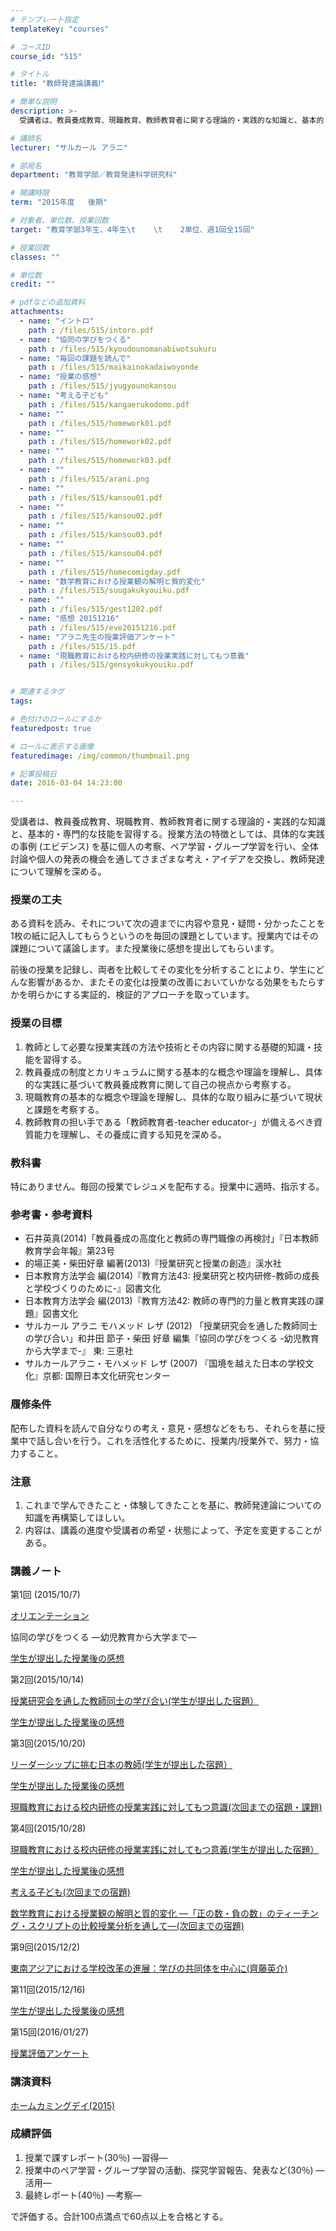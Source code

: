 ```yaml
---
# テンプレート指定
templateKey: "courses"

# コースID
course_id: "515"

# タイトル
title: "教師発達論講義Ⅰ"

# 簡単な説明
description: >-
  受講者は、教員養成教育、現職教育、教師教育者に関する理論的・実践的な知識と、基本的・専門的な技能を習得する。授業方法の特徴としては、具体的な実践の事例 (エビデンス) を基に個人の考察、ペア学習・グル...

# 講師名
lecturer: "サルカール アラニ"

# 部局名
department: "教育学部／教育発達科学研究科"

# 開講時限
term: "2015年度	後期"

# 対象者、単位数、授業回数
target: "教育学部3年生、4年生\t    \t    2単位、週1回全15回"

# 授業回数
classes: ""

# 単位数
credit: ""

# pdfなどの追加資料
attachments: 
  - name: "イントロ" 
    path : /files/515/intoro.pdf
  - name: "協同の学びをつくる" 
    path : /files/515/kyoudounomanabiwotsukuru
  - name: "毎回の課題を読んで" 
    path : /files/515/maikainokadaiwoyonde
  - name: "授業の感想" 
    path : /files/515/jyugyounokansou
  - name: "考える子ども" 
    path : /files/515/kangaerukodomo.pdf
  - name: "" 
    path : /files/515/homework01.pdf
  - name: "" 
    path : /files/515/homework02.pdf
  - name: "" 
    path : /files/515/homework03.pdf
  - name: "" 
    path : /files/515/arani.png
  - name: "" 
    path : /files/515/kansou01.pdf
  - name: "" 
    path : /files/515/kansou02.pdf
  - name: "" 
    path : /files/515/kansou03.pdf
  - name: "" 
    path : /files/515/kansou04.pdf
  - name: "" 
    path : /files/515/homecomigday.pdf
  - name: "数学教育における授業観の解明と質的変化" 
    path : /files/515/suugakukyouiku.pdf
  - name: "" 
    path : /files/515/gest1202.pdf
  - name: "感想 20151216" 
    path : /files/515/eve20151216.pdf
  - name: "アラニ先生の授業評価アンケート" 
    path : /files/515/15.pdf
  - name: "現職教育における校内研修の授業実践に対してもつ意義" 
    path : /files/515/gensyokukyouiku.pdf


# 関連するタグ
tags:

# 色付けのロールにするか
featuredpost: true

# ロールに表示する画像
featuredimage: /img/common/thumbnail.png

# 記事投稿日
date: 2016-03-04 14:23:00

---
```

受講者は、教員養成教育、現職教育、教師教育者に関する理論的・実践的な知識と、基本的・専門的な技能を習得する。授業方法の特徴としては、具体的な実践の事例 (エビデンス) を基に個人の考察、ペア学習・グループ学習を行い、全体討論や個人の発表の機会を通してさまざまな考え・アイデアを交換し、教師発達について理解を深める。
### 授業の工夫

ある資料を読み、それについて次の週までに内容や意見・疑問・分かったことを1枚の紙に記入してもらうというのを毎回の課題としています。授業内ではその課題について議論します。また授業後に感想を提出してもらいます。 

前後の授業を記録し、両者を比較してその変化を分析することにより、学生にどんな影響があるか、またその変化は授業の改善においていかなる効果をもたらすかを明らかにする実証的、検証的アプローチを取っています。

### 授業の目標

  1. 教師として必要な授業実践の方法や技術とその内容に関する基礎的知識・技能を習得する。
  2. 教員養成の制度とカリキュラムに関する基本的な概念や理論を理解し、具体的な実践に基づいて教員養成教育に関して自己の視点から考察する。
  3. 現職教育の基本的な概念や理論を理解し、具体的な取り組みに基づいて現状と課題を考察する。
  4. 教師教育の担い手である「教師教育者-teacher educator-」が備えるべき資質能力を理解し、その養成に資する知見を深める。

### 教科書

特にありません。毎回の授業でレジュメを配布する。授業中に適時、指示する。

### 参考書・参考資料

  * 石井英真(2014)「教員養成の高度化と教師の専門職像の再検討」『日本教師教育学会年報』第23号
  * 的場正美・柴田好章 編著(2013)『授業研究と授業の創造』渓水社
  * 日本教育方法学会 編(2014)『教育方法43: 授業研究と校内研修-教師の成長と学校づくりのために-』図書文化
  * 日本教育方法学会 編(2013)『教育方法42: 教師の専門的力量と教育実践の課題』図書文化
  * サルカール アラニ モハメッド レザ (2012) 「授業研究会を通した教師同士の学び合い」和井田 節子・柴田 好章 編集『協同の学びをつくる -幼児教育から大学まで-』 東: 三恵社
  * サルカールアラニ・モハメッド レザ (2007) 『国境を越えた日本の学校文化』京都: 国際日本文化研究センター

### 履修条件

配布した資料を読んで自分なりの考え・意見・感想などをもち、それらを基に授業中で話し合いを行う。これを活性化するために、授業内/授業外で、努力・協力すること。

### 注意

  1. これまで学んできたこと・体験してきたことを基に、教師発達論についての知識を再構築してほしい。
  2. 内容は、講義の進度や受講者の希望・状態によって、予定を変更することがある。

### 講義ノート

第1回 (2015/10/7)


[オリエンテーション](/files/515/intoro.pdf) 

協同の学びをつくる —幼児教育から大学まで—


[学生が提出した授業後の感想](/files/515/kansou01.pdf) 

第2回(2015/10/14)


[授業研究会を通した教師同士の学び合い(学生が提出した宿題）](/files/515/homework01.pdf) 


[学生が提出した授業後の感想](/files/515/kansou02.pdf) 

第3回(2015/10/20)


[リーダーシップに挑む日本の教師(学生が提出した宿題）](/files/515/homework02.pdf) 


[学生が提出した授業後の感想](/files/515/kansou03.pdf) 


[現職教育における校内研修の授業実践に対してもつ意識(次回までの宿題・課題)](/files/515/gensyokukyouiku.pdf) 

第4回(2015/10/28)


[現職教育における校内研修の授業実践に対してもつ意義(学生が提出した宿題）](/files/515/homework03.pdf) 


[学生が提出した授業後の感想](/files/515/kansou04.pdf) 


[考える子ども(次回までの宿題)](/files/515/kangaerukodomo.pdf) 


[数学教育における授業観の解明と質的変化 —「正の数・負の数」のティーチング・スクリプトの比較授業分析を通して—(次回までの宿題)](/files/515/suugakukyouiku.pdf) 

第9回(2015/12/2)


[東南アジアにおける学校改革の進展：学びの共同体を中心に(齊藤英介)](/files/515/gest1202.pdf) 

第11回(2015/12/16)


[学生が提出した授業後の感想](/files/515/eve20151216.pdf) 

第15回(2016/01/27)


[授業評価アンケート](/files/515/15.pdf) 

### 講演資料


[ホームカミングデイ(2015)](/files/515/homecomigday.pdf) 

### 成績評価

  1. 授業で課すレポート(30％) ―習得―
  2. 授業中のペア学習・グループ学習の活動、探究学習報告、発表など(30％) ―活用―
  3. 最終レポート(40％) ―考察―

で評価する。合計100点満点で60点以上を合格とする。
